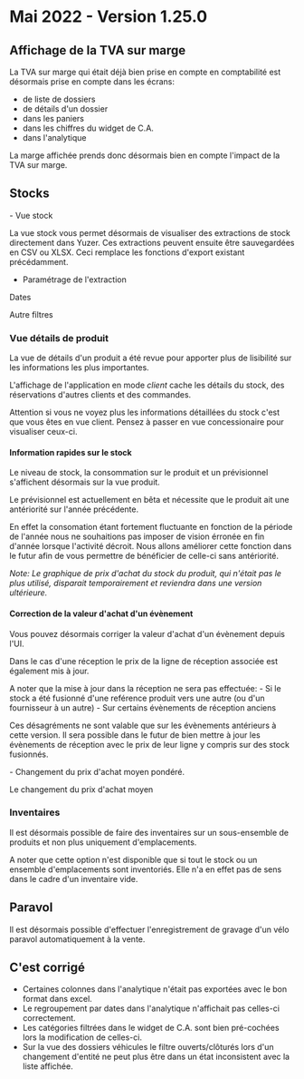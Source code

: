 # Mai 2022 - Version 1.25.0

## Affichage de la TVA sur marge

La TVA sur marge qui était déjà bien prise en compte en comptabilité est désormais prise en compte dans les écrans:

- de liste de dossiers
- de détails d'un dossier
- dans les paniers
- dans les chiffres du widget de C.A.
- dans l'analytique

La marge affichée prends donc désormais bien en compte l'impact de la TVA sur marge.

## Stocks

<div class="d-none">
- Vue stock

La vue stock vous permet désormais de visualiser des extractions de stock directement dans Yuzer. Ces extractions peuvent ensuite être sauvegardées en CSV ou XLSX. Ceci remplace les fonctions d'export existant précédamment.

- Paramétrage de l'extraction

Dates

Autre filtres

</div>

### Vue détails de produit

La vue de détails d'un produit a été revue pour apporter plus de lisibilité sur les informations les plus importantes.

L'affichage de l'application en mode _client_ cache les détails du stock, des réservations d'autres clients et des commandes.

<div class="alert alert-warning">
Attention si vous ne voyez plus les informations détaillées du stock c'est que vous êtes en vue client. Pensez à passer en vue concessionaire pour visualiser ceux-ci.
</div>

#### Information rapides sur le stock

Le niveau de stock, la consommation sur le produit et un prévisionnel s'affichent désormais sur la vue produit.

<div class="alert alert-info">
Le prévisionnel est actuellement en bêta et nécessite que le produit ait une antériorité sur l'année précédente.

En effet la consomation étant fortement fluctuante en fonction de la période de l'année nous ne souhaitions pas imposer de vision érronée en fin d'année lorsque l'activité décroit.
Nous allons améliorer cette fonction dans le futur afin de vous permettre de bénéficier de celle-ci sans antériorité.

</div>

_Note: Le graphique de prix d'achat du stock du produit, qui n'était pas le plus utilisé, disparait temporairement et reviendra dans une version ultérieure._

#### Correction de la valeur d'achat d'un évènement

Vous pouvez désormais corriger la valeur d'achat d'un évènement depuis l'UI.

Dans le cas d'une réception le prix de la ligne de réception associée est également mis à jour.

<div class="alert alert-warning">
A noter que la mise à jour dans la réception ne sera pas effectuée:
 - Si le stock a été fusionné d'une reférence produit vers une autre (ou d'un fournisseur à un autre)
 - Sur certains évènements de réception anciens

Ces désagréments ne sont valable que sur les évènements antérieurs à cette version. Il sera possible dans le futur de bien mettre à jour les évènements de réception avec le prix de leur ligne y compris sur des stock fusionnés.

</div>

<div class="d-none">
- Changement du prix d'achat moyen pondéré.

Le changement du prix d'achat moyen

</div>

### Inventaires

Il est désormais possible de faire des inventaires sur un sous-ensemble de produits et non plus uniquement d'emplacements.

A noter que cette option n'est disponible que si tout le stock ou un ensemble d'emplacements sont inventoriés. Elle n'a en effet pas de sens dans le cadre d'un inventaire vide.

## Paravol

Il est désormais possible d'effectuer l'enregistrement de gravage d'un vélo paravol automatiquement à la vente.

## C'est corrigé

- Certaines colonnes dans l'analytique n'était pas exportées avec le bon format dans excel.
- Le regroupement par dates dans l'analytique n'affichait pas celles-ci correctement.
- Les catégories filtrées dans le widget de C.A. sont bien pré-cochées lors la modification de celles-ci.
- Sur la vue des dossiers véhicules le filtre ouverts/clôturés lors d'un changement d'entité ne peut plus être dans un état inconsistent avec la liste affichée.
